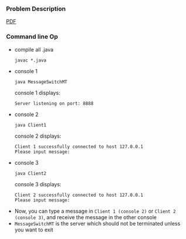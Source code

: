 ### Problem Description
[PDF](https://github.com/zhedongzheng/finch/blob/master/java/MessageSwitchApp/problem-description.pdf)

### Command line Op
* compile all .java
  ```
  javac *.java
  ```
* console 1
  ```
  java MessageSwitchMT
  ```
  console 1 displays:  
  ```
  Server listening on port: 8888
  ```
* console 2
  ```
  java Client1
  ```
  console 2 displays:
  ```
  Client 1 successfully connected to host 127.0.0.1  
  Please input message: 
  ```
* console 3
  ```
  java Client2
  ```
  console 3 displays:
  ```
  Client 2 successfully connected to host 127.0.0.1  
  Please input message:  
  ```
* Now, you can type a message in `Client 1 (console 2)` or `Client 2 (console 3)`, and receive the message in the other console 
* `MessageSwitchMT` is the server which should not be terminated unless you want to exit
